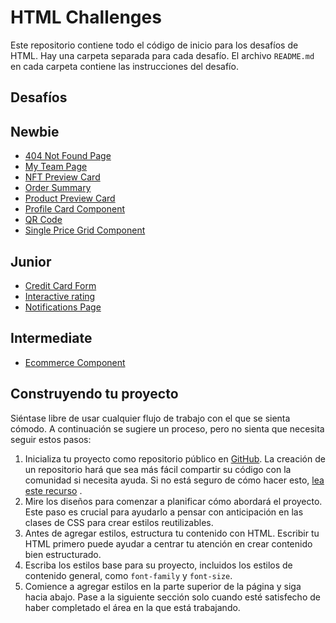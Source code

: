 # HTML Challenges

Este repositorio contiene todo el código de inicio para los desafíos de HTML. Hay una carpeta separada para cada desafío. El archivo `README.md` en cada carpeta contiene las instrucciones del desafío.

## Desafíos

## Newbie
- [404 Not Found Page](./404-not-found-page/)
- [My Team Page](./my-team-page/)
- [NFT Preview Card](./nft-preview-card/)
- [Order Summary](./order-summary/)
- [Product Preview Card](./product-preview-card/)
- [Profile Card Component](./profile-card-component/)
- [QR Code](./qr-code-component/)
- [Single Price Grid Component](./single-price-grid/)

## Junior
- [Credit Card Form](./card-details-form/)
- [Interactive rating](./interactive-rating/)
- [Notifications Page](./notifications-page/)

## Intermediate
- [Ecommerce Component](./ecommerce-component/)


## Construyendo tu proyecto

Siéntase libre de usar cualquier flujo de trabajo con el que se sienta cómodo. A continuación se sugiere un proceso, pero no sienta que necesita seguir estos pasos:

1. Inicializa tu proyecto como repositorio público en [GitHub](https://github.com/). La creación de un repositorio hará que sea más fácil compartir su código con la comunidad si necesita ayuda. Si no está seguro de cómo hacer esto, [lea este recurso](https://guias.makeitreal.camp/git) .
2. Mire los diseños para comenzar a planificar cómo abordará el proyecto. Este paso es crucial para ayudarlo a pensar con anticipación en las clases de CSS para crear estilos reutilizables.
3. Antes de agregar estilos, estructura tu contenido con HTML. Escribir tu HTML primero puede ayudar a centrar tu atención en crear contenido bien estructurado.
4. Escriba los estilos base para su proyecto, incluidos los estilos de contenido general, como `font-family` y `font-size`.
5. Comience a agregar estilos en la parte superior de la página y siga hacia abajo. Pase a la siguiente sección solo cuando esté satisfecho de haber completado el área en la que está trabajando.
